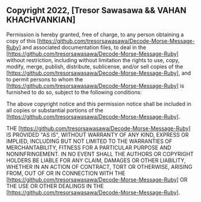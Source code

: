 ## Copyright 2022, [Tresor Sawasawa && VAHAN KHACHVANKIAN]


Permission is hereby granted, free of charge, to any person obtaining a copy of this [https://github.com/tresorsawasawa/Decode-Morse-Message-Ruby] and associated documentation files, to deal in the [https://github.com/tresorsawasawa/Decode-Morse-Message-Ruby] without restriction, including without limitation the rights to use, copy, modify, merge, publish, distribute, sublicense, and/or sell copies of the [https://github.com/tresorsawasawa/Decode-Morse-Message-Ruby], and to permit persons to whom the [https://github.com/tresorsawasawa/Decode-Morse-Message-Ruby] is furnished to do so, subject to the following conditions:

The above copyright notice and this permission notice shall be included in all copies or substantial portions of the [https://github.com/tresorsawasawa/Decode-Morse-Message-Ruby].

THE [https://github.com/tresorsawasawa/Decode-Morse-Message-Ruby] IS PROVIDED "AS IS", WITHOUT WARRANTY OF ANY KIND, EXPRESS OR IMPLIED, INCLUDING BUT NOT LIMITED TO THE WARRANTIES OF MERCHANTABILITY, FITNESS FOR A PARTICULAR PURPOSE AND NONINFRINGEMENT. IN NO EVENT SHALL THE AUTHORS OR COPYRIGHT HOLDERS BE LIABLE FOR ANY CLAIM, DAMAGES OR OTHER LIABILITY, WHETHER IN AN ACTION OF CONTRACT, TORT OR OTHERWISE, ARISING FROM, OUT OF OR IN CONNECTION WITH THE [https://github.com/tresorsawasawa/Decode-Morse-Message-Ruby] OR THE USE OR OTHER DEALINGS IN THE [https://github.com/tresorsawasawa/Decode-Morse-Message-Ruby].

